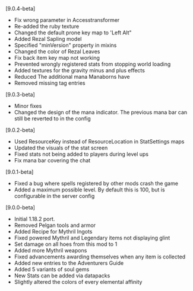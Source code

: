 [9.0.4-beta]
- Fix wrong parameter in Accesstransformer
- Re-added the ruby texture
- Changed the default prone key map to 'Left Alt"
- Added Rezal Sapling model
- Specified "minVersion" property in mixins
- Changed the color of Rezal Leaves
- Fix back item key map not working
- Prevented wrongly registered stats from stopping world loading
- Added textures for the gravity minus and plus effects
- Reduced The additional mana Manaborns have
- Removed missing tag entries

[9.0.3-beta]
- Minor fixes
- Changed the design of the mana indicator. The previous mana bar can still be reverted to in the config

[9.0.2-beta]
- Used ResourceKey instead of ResourceLocation in StatSettings maps
- Updated the visuals of the stat screen
- Fixed stats not being added to players during level ups
- Fix mana bar covering the chat

[9.0.1-beta]
- Fixed a bug where spells registered by other mods crash the game
- Added a maximum possible level. By default this is 100, but is configurable in the server config

[9.0.0-beta]
- Initial 1.18.2 port.
- Removed Pelgan tools and armor
- Added Recipe for Mythril Ingots
- Fixed powered Mythril and Legendary items not displaying glint
- Set damage on all hoes from this mod to 1
- Added more Mythril weapons
- Fixed advancements awarding themselves when any item is collected
- Added new entries to the Adventurers Guide
- Added 5 variants of soul gems
- New Stats can be added via datapacks
- Slightly altered the colors of every elemental affinity